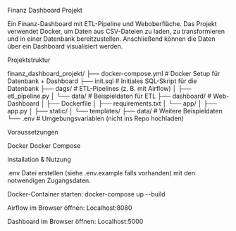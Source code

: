 Finanz Dashboard Projekt

Ein Finanz-Dashboard mit ETL-Pipeline und Weboberfläche. Das Projekt verwendet Docker, um Daten aus CSV-Dateien zu laden, zu transformieren und in einer Datenbank bereitzustellen. Anschließend können die Daten über ein Dashboard visualisiert werden.

Projektstruktur

finanz_dashboard_projekt/
├── docker-compose.yml      # Docker Setup für Datenbank + Dashboard
├── init.sql                # Initiales SQL-Skript für die Datenbank
├── dags/                   # ETL-Pipelines (z. B. mit Airflow)
│   ├── etl_pipeline.py
│   └── data/               # Beispieldaten für ETL
├── dashboard/              # Web-Dashboard
│   ├── Dockerfile
│   ├── requirements.txt
│   └── app/
│       ├── app.py
│       ├── static/
│       └── templates/
├── data/                   # Weitere Beispieldaten
└── .env                    # Umgebungsvariablen (nicht ins Repo hochladen)

Voraussetzungen

Docker
Docker Compose

Installation & Nutzung

.env Datei erstellen (siehe .env.example falls vorhanden) mit den notwendigen Zugangsdaten.

Docker-Container starten:
docker-compose up --build

Airflow im Browser öffnen:
Localhost:8080

Dashboard im Browser öffnen:
Localhost:5000